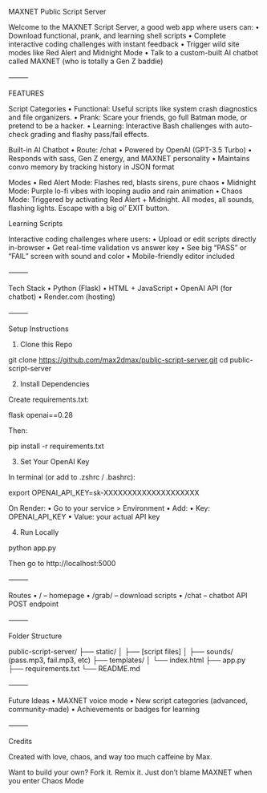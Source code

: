 MAXNET Public Script Server 

Welcome to the MAXNET Script Server, a good web app where users can:
	•	Download functional, prank, and learning shell scripts 
	•	Complete interactive coding challenges with instant feedback 
	•	Trigger wild site modes like Red Alert and Midnight Mode 
	•	Talk to a custom-built AI chatbot called MAXNET  (who is totally a Gen Z baddie)

⸻

FEATURES

Script Categories
	•	Functional: Useful scripts like system crash diagnostics and file organizers.
	•	Prank: Scare your friends, go full Batman mode, or pretend to be a hacker.
	•	Learning: Interactive Bash challenges with auto-check grading and flashy pass/fail effects.

Built-in AI Chatbot
	•	Route: /chat
	•	Powered by OpenAI (GPT-3.5 Turbo)
	•	Responds with sass, Gen Z energy, and MAXNET personality
	•	Maintains convo memory by tracking history in JSON format

Modes
	•	Red Alert Mode: Flashes red, blasts sirens, pure chaos
	•	Midnight Mode: Purple lo-fi vibes with looping audio and rain animation
	•	Chaos Mode: Triggered by activating Red Alert + Midnight. All modes, all sounds, flashing lights. Escape with a big ol’ EXIT button.

Learning Scripts

Interactive coding challenges where users:
	•	Upload or edit scripts directly in-browser
	•	Get real-time validation vs answer key
	•	See big “PASS” or “FAIL” screen with sound and color
	•	Mobile-friendly editor included

⸻

Tech Stack
	•	Python (Flask)
	•	HTML + JavaScript
	•	OpenAI API (for chatbot)
	•	Render.com (hosting)

⸻

Setup Instructions

1. Clone this Repo

git clone https://github.com/max2dmax/public-script-server.git
cd public-script-server

2. Install Dependencies

Create requirements.txt:

flask
openai==0.28

Then:

pip install -r requirements.txt

3. Set Your OpenAI Key

In terminal (or add to .zshrc / .bashrc):

export OPENAI_API_KEY=sk-XXXXXXXXXXXXXXXXXXXX

On Render:
	•	Go to your service > Environment
	•	Add:
	•	Key: OPENAI_API_KEY
	•	Value: your actual API key

4. Run Locally

python app.py

Then go to http://localhost:5000

⸻

Routes
	•	/ – homepage
	•	/grab/<filename> – download scripts
	•	/chat – chatbot API POST endpoint

⸻

Folder Structure

public-script-server/
├── static/
│   ├── [script files]
│   ├── sounds/ (pass.mp3, fail.mp3, etc)
├── templates/
│   └── index.html
├── app.py
├── requirements.txt
└── README.md


⸻

Future Ideas
	•	MAXNET voice mode 
	•	New script categories (advanced, community-made)
	•	Achievements or badges for learning

⸻

Credits

Created with love, chaos, and way too much caffeine by Max.

Want to build your own? Fork it. Remix it. Just don’t blame MAXNET when you enter Chaos Mode 
